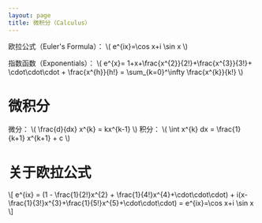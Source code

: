 ```yaml
---
layout: page
title: 微积分（Calculus）
---
```


欧拉公式（Euler's Formula）： \\( e^{ix}=\cos x+i \sin x \\)

指数函数（Exponentials）： \\( e^{x}= 1+x+\frac{x^{2}}{2!}+\frac{x^{3}}{3!}+ \cdot\cdot\cdot + \frac{x^{h}}{h!} = \sum_{k=0}^\infty \frac{x^{k}}{k!} \\)

微积分
===

微分： \\( \frac{d}{dx} x^{k} = kx^{k-1} \\)
积分： \\( \int x^{k} dx = \frac{1}{k+1} x^{k+1} + c \\)

关于欧拉公式
===

\\[ e^{ix} = (1 - \frac{1}{2!}x^{2} + \frac{1}{4!}x^{4}+\cdot\cdot\cdot) + i(x-\frac{1}{3!}x^{3}+\frac{1}{5!}x^{5}+\cdot\cdot\cdot) = e^{ix}=\cos x+i \sin x \\]